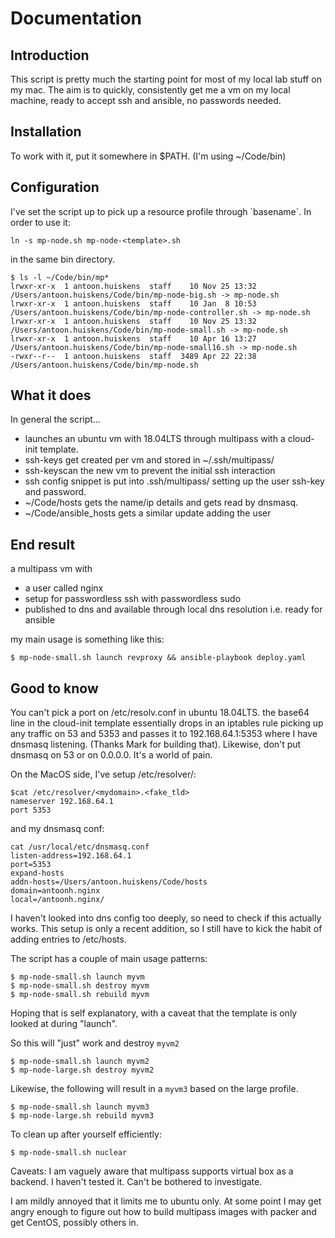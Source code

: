 Documentation
=============

Introduction
------------
This script is pretty much the starting point for most of my local lab stuff on my mac.
The aim is to quickly, consistently get me a vm on my local machine, ready to accept ssh and ansible, no passwords needed.

Installation
------------
To work with it, put it somewhere in $PATH. (I'm using ~/Code/bin)

Configuration
-------------

I've set the script up to pick up a resource profile  through \`basename\`.
In order to use it:

```
ln -s mp-node.sh mp-node-<template>.sh
```
in the same bin directory.

```
$ ls -l ~/Code/bin/mp*
lrwxr-xr-x  1 antoon.huiskens  staff    10 Nov 25 13:32 /Users/antoon.huiskens/Code/bin/mp-node-big.sh -> mp-node.sh
lrwxr-xr-x  1 antoon.huiskens  staff    10 Jan  8 10:53 /Users/antoon.huiskens/Code/bin/mp-node-controller.sh -> mp-node.sh
lrwxr-xr-x  1 antoon.huiskens  staff    10 Nov 25 13:32 /Users/antoon.huiskens/Code/bin/mp-node-small.sh -> mp-node.sh
lrwxr-xr-x  1 antoon.huiskens  staff    10 Apr 16 13:27 /Users/antoon.huiskens/Code/bin/mp-node-small16.sh -> mp-node.sh
-rwxr--r--  1 antoon.huiskens  staff  3489 Apr 22 22:38 /Users/antoon.huiskens/Code/bin/mp-node.sh
```

What it does
------------
In general the script...
* launches an ubuntu vm with 18.04LTS through multipass with a cloud-init template.
* ssh-keys get created per vm and stored in ~/.ssh/multipass/
* ssh-keyscan the new vm to prevent the initial ssh interaction
* ssh config snippet is put into .ssh/multipass/ setting up the user ssh-key and password.
* ~/Code/hosts gets the name/ip details and gets read by dnsmasq.
* ~/Code/ansible_hosts gets a similar update adding the user

End result
----------
a multipass vm with
* a user called nginx
* setup for passwordless ssh with passwordless sudo
* published to dns and available through local dns resolution
i.e. ready for ansible

my main usage is something like this:
```
$ mp-node-small.sh launch revproxy && ansible-playbook deploy.yaml
```


Good to know
------------
You can't pick a port on /etc/resolv.conf in ubuntu 18.04LTS. the base64 line in the cloud-init template essentially drops in an iptables rule picking up any traffic on 53 and 5353 and passes it to 192.168.64.1:5353 where I have dnsmasq listening. (Thanks Mark for building that).
Likewise, don't put dnsmasq on 53 or on 0.0.0.0. It's a world of pain.

On the MacOS side, I've setup /etc/resolver/<mydomain>:
```
$cat /etc/resolver/<mydomain>.<fake_tld>
nameserver 192.168.64.1
port 5353
```

and my dnsmasq conf:
```
cat /usr/local/etc/dnsmasq.conf
listen-address=192.168.64.1
port=5353
expand-hosts
addn-hosts=/Users/antoon.huiskens/Code/hosts
domain=antoonh.nginx
local=/antoonh.nginx/
```

I haven't looked into dns config too deeply, so need to check if this actually works. This setup is only a recent addition, so I still have to kick the habit of adding entries to /etc/hosts.

The script has a couple of main usage patterns:
```
$ mp-node-small.sh launch myvm
$ mp-node-small.sh destroy myvm
$ mp-node-small.sh rebuild myvm
```
Hoping that is self explanatory, with a caveat that the template is only looked at during "launch".

So this will "just" work and destroy `myvm2`
```
$ mp-node-small.sh launch myvm2
$ mp-node-large.sh destroy myvm2
```
Likewise, the following will result in a `myvm3` based on the large profile.
```
$ mp-node-small.sh launch myvm3
$ mp-node-large.sh rebuild myvm3
```

To clean up after yourself efficiently:
```
$ mp-node-small.sh nuclear
```

Caveats:
I am vaguely aware that multipass supports virtual box as a backend. I haven't tested it. Can't be bothered to investigate.

I am mildly annoyed that it limits me to ubuntu only. At some point I may get angry enough to figure out how to build multipass images with packer and get CentOS, possibly others in.
